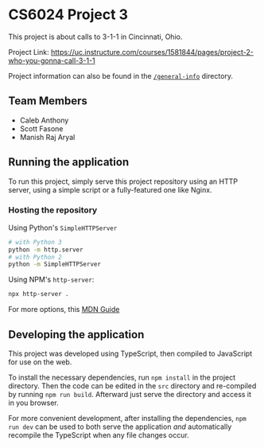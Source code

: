 # CS6024 Project 3

This project is about calls to 3-1-1 in Cincinnati, Ohio.

Project Link: <https://uc.instructure.com/courses/1581844/pages/project-2-who-you-gonna-call-3-1-1>

Project information can also be found in the [`/general-info`](./general-info) directory.

## Team Members

- Caleb Anthony
- Scott Fasone
- Manish Raj Aryal

## Running the application

To run this project, simply serve this project repository using an HTTP server, using a simple script or a fully-featured one like Nginx.

### Hosting the repository

Using Python's `SimpleHTTPServer`

```bash
# with Python 3
python -m http.server
# with Python 2
python -m SimpleHTTPServer
```

Using NPM's `http-server`:

```bash
npx http-server .
```

For more options, this [MDN Guide](https://developer.mozilla.org/en-US/docs/Learn/Common_questions/set_up_a_local_testing_server)

## Developing the application

This project was developed using TypeScript, then compiled to JavaScript for use on the web.

To install the necessary dependencies, run `npm install` in the project directory.
Then the code can be edited in the `src` directory and re-compiled by running `npm run build`.
Afterward just serve the directory and access it in you browser.

For more convenient development, after installing the dependencies, `npm run dev` can be used to both serve the application *and* automatically recompile the TypeScript when any file changes occur.
